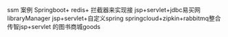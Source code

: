 ssm 案例
Springboot+ redis+ 拦截器来实现接
jsp+servlet+jdbc易买网
libraryManager jsp+servlet+自定义spring
springcloud+zipkin+rabbitmq整合
传智jsp+servlet 的图书商城goods
